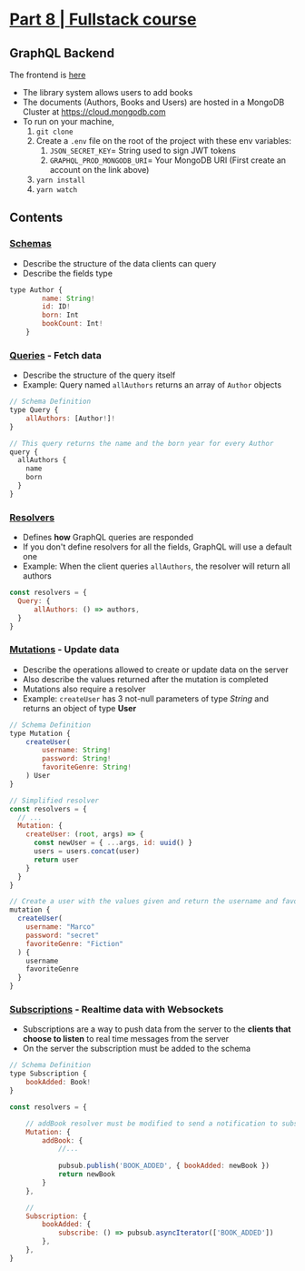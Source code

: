 # [Part 8 | Fullstack course](https://fullstackopen.com/en/part8/graph_ql_server)
## GraphQL Backend

The frontend is [here](https://github.com/marcorichetta/part8-frontend)

- The library system allows users to add books
- The documents (Authors, Books and Users) are hosted in a MongoDB Cluster at https://cloud.mongodb.com
- To run on your machine, 
    1. `git clone`
    2. Create a `.env` file on the root of the project with these env variables:
        1. `JSON_SECRET_KEY`= String used to sign JWT tokens
        2. `GRAPHQL_PROD_MONGODB_URI`= Your MongoDB URI (First create an account on the link above)
    3. `yarn install`
    4. `yarn watch`

## Contents

### [Schemas](https://www.apollographql.com/docs/apollo-server/getting-started/#step-3-define-your-graphql-schema)
- Describe the structure of the data clients can query
- Describe the fields type
```js
type Author {
        name: String!
        id: ID!
        born: Int
        bookCount: Int!
    }
```

### [Queries](https://www.apollographql.com/docs/react/data/queries/) - Fetch data
- Describe the structure of the query itself
- Example: Query named `allAuthors` returns an array of `Author` objects
```js
// Schema Definition
type Query {
    allAuthors: [Author!]!
}

// This query returns the name and the born year for every Author
query {
  allAuthors {
    name
    born
  }
}
```

### [Resolvers](https://www.apollographql.com/docs/apollo-server/data/data/#resolver-map)
- Defines **how** GraphQL queries are responded
- If you don't define resolvers for all the fields, GraphQL will use a default one
- Example: When the client queries `allAuthors`, the resolver will return all authors  
```js
const resolvers = {
  Query: {
      allAuthors: () => authors,
  }
}
```

### [Mutations](https://www.apollographql.com/docs/react/data/mutations/) - Update data
- Describe the operations allowed to create or update data on the server
- Also describe the values returned after the mutation is completed
- Mutations also require a resolver
- Example: `createUser` has 3 not-null parameters of type *String* and returns an object of type **User**
```js
// Schema Definition
type Mutation {
    createUser(
        username: String!
        password: String!
        favoriteGenre: String!
    ) User
}

// Simplified resolver
const resolvers = {
  // ...
  Mutation: {
    createUser: (root, args) => {
      const newUser = { ...args, id: uuid() }
      users = users.concat(user)
      return user
    }
  }
}

// Create a user with the values given and return the username and favoriteGenre only
mutation {
  createUser(
    username: "Marco"
    password: "secret"
    favoriteGenre: "Fiction"
  ) {
    username
    favoriteGenre
  }
}
```

### [Subscriptions](https://www.apollographql.com/docs/react/data/subscriptions/) - Realtime data with Websockets
- Subscriptions are a way to push data from the server to the **clients that choose to listen** to real time messages from the server
- On the server the subscription must be added to the schema 

```js
// Schema Definition
type Subscription {
    bookAdded: Book!
}

const resolvers = {

    // addBook resolver must be modified to send a notification to subscribers
    Mutation: {
        addBook: {
            //...
        
            pubsub.publish('BOOK_ADDED', { bookAdded: newBook })
            return newBook
        }
    },  

    // 
    Subscription: {
        bookAdded: {
            subscribe: () => pubsub.asyncIterator(['BOOK_ADDED'])
        },
    },
}
```